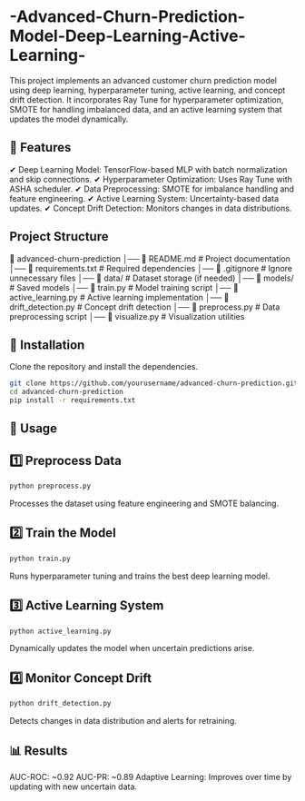 # -Advanced-Churn-Prediction-Model-Deep-Learning-Active-Learning-
This project implements an advanced customer churn prediction model using deep learning, hyperparameter tuning, active learning, and concept drift detection. It incorporates Ray Tune for hyperparameter optimization, SMOTE for handling imbalanced data, and an active learning system that updates the model dynamically.


## 🚀 Features
✔ Deep Learning Model: TensorFlow-based MLP with batch normalization and skip connections.
✔ Hyperparameter Optimization: Uses Ray Tune with ASHA scheduler.
✔ Data Preprocessing: SMOTE for imbalance handling and feature engineering.
✔ Active Learning System: Uncertainty-based data updates.
✔ Concept Drift Detection: Monitors changes in data distributions.


## Project Structure
📁 advanced-churn-prediction
│── 📄 README.md                # Project documentation
│── 📄 requirements.txt         # Required dependencies
│── 📄 .gitignore               # Ignore unnecessary files
│── 📂 data/                    # Dataset storage (if needed)
│── 📂 models/                  # Saved models
│── 📄 train.py                 # Model training script
│── 📄 active_learning.py       # Active learning implementation
│── 📄 drift_detection.py       # Concept drift detection
│── 📄 preprocess.py            # Data preprocessing script
│── 📄 visualize.py             # Visualization utilities


## 🔧 Installation

Clone the repository and install the dependencies.
```bash
git clone https://github.com/yourusername/advanced-churn-prediction.git
cd advanced-churn-prediction
pip install -r requirements.txt
```


## 📜 Usage


## 1️⃣ Preprocess Data

```bash
python preprocess.py
```

Processes the dataset using feature engineering and SMOTE balancing.

## 2️⃣ Train the Model

```bash
python train.py
```

Runs hyperparameter tuning and trains the best deep learning model.

## 3️⃣ Active Learning System

```bash
python active_learning.py
```

Dynamically updates the model when uncertain predictions arise.

## 4️⃣ Monitor Concept Drift

```bash
python drift_detection.py
```

Detects changes in data distribution and alerts for retraining.

## 📊 Results

AUC-ROC: ~0.92
AUC-PR: ~0.89
Adaptive Learning: Improves over time by updating with new uncertain data.




